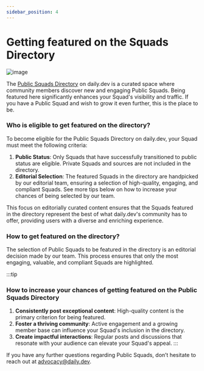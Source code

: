 ```yaml
---
sidebar_position: 4
---
```


# Getting featured on the Squads Directory

![image](https://github.com/user-attachments/assets/fb28a405-1c0d-45f8-a8a2-6cfa278ce84e)

The [Public Squads Directory](https://app.daily.dev/squads) on daily.dev is a curated space where community members discover new and engaging Public Squads. Being featured here significantly enhances your Squad's visibility and traffic. If you have a Public Squad and wish to grow it even further, this is the place to be.

### Who is eligible to get featured on the directory?

To become eligible for the Public Squads Directory on daily.dev, your Squad must meet the following criteria:

1. **Public Status**: Only Squads that have successfully transitioned to public status are eligible. Private Squads and sources are not included in the directory.
2. **Editorial Selection**: The featured Squads in the directory are handpicked by our editorial team, ensuring a selection of high-quality, engaging, and compliant Squads. See more tips below on how to increase your chances of being selected by our team.

This focus on editorially curated content ensures that the Squads featured in the directory represent the best of what daily.dev's community has to offer, providing users with a diverse and enriching experience.

### How to get featured on the directory?

The selection of Public Squads to be featured in the directory is an editorial decision made by our team. This process ensures that only the most engaging, valuable, and compliant Squads are highlighted.

:::tip
### How to increase your chances of getting featured on the Public Squads Directory

1. **Consistently post exceptional content**: High-quality content is the primary criterion for being featured.
2. **Foster a thriving community**: Active engagement and a growing member base can influence your Squad's inclusion in the directory.
3. **Create impactful interactions**: Regular posts and discussions that resonate with your audience can elevate your Squad's appeal.
:::

If you have any further questions regarding Public Squads, don’t hesitate to reach out at [advocacy@daily.dev](mailto:advocacy@daily.dev).
